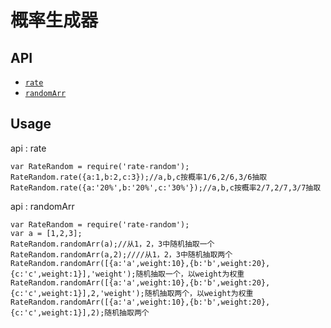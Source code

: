 # 概率生成器

## API

- [`rate`](#rate)
- [`randomArr`](#randomArr)


## Usage

<a name="rate">

api : rate

```
var RateRandom = require('rate-random');
RateRandom.rate({a:1,b:2,c:3});//a,b,c按概率1/6,2/6,3/6抽取
RateRandom.rate({a:'20%',b:'20%',c:'30%'});//a,b,c按概率2/7,2/7,3/7抽取
```

<a name="randomArr">

api : randomArr

```
var RateRandom = require('rate-random');
var a = [1,2,3];
RateRandom.randomArr(a);//从1，2，3中随机抽取一个
RateRandom.randomArr(a,2);////从1，2，3中随机抽取两个
RateRandom.randomArr([{a:'a',weight:10},{b:'b',weight:20},{c:'c',weight:1}],'weight');随机抽取一个，以weight为权重
RateRandom.randomArr([{a:'a',weight:10},{b:'b',weight:20},{c:'c',weight:1}],2,'weight');随机抽取两个，以weight为权重
RateRandom.randomArr([{a:'a',weight:10},{b:'b',weight:20},{c:'c',weight:1}],2);随机抽取两个
```